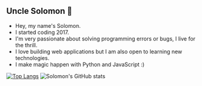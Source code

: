 ## Uncle Solomon :rocket:

- Hey, my name's Solomon.
- I started coding 2017.
- I'm very passionate about solving programming errors or bugs, I live for the thrill.
- I love building web applications but I am also open to learning new technologies. 
- I make magic happen with Python and JavaScript :)

[![Top Langs](https://github-readme-stats.vercel.app/api/top-langs/?username=Uncle-Solomon&langs_count=4&theme=radical)](https://github.com/anuraghazra/github-readme-stats)
![Solomon's GitHub stats](https://github-readme-stats.vercel.app/api?username=Uncle-Solomon&count_private=true&theme=radical)
